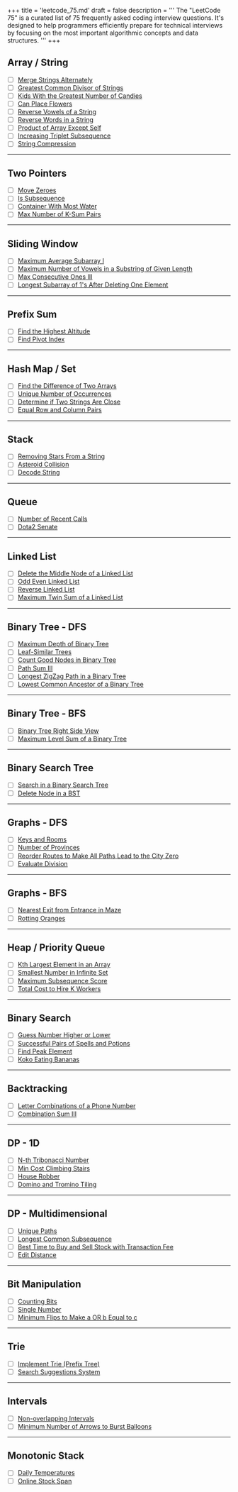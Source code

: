 +++
title = 'leetcode_75.md'
draft = false
description =  '''
The "LeetCode 75" is a curated list of 75 frequently asked coding interview
questions. It's designed to help programmers efficiently prepare for technical
interviews by focusing on the most important algorithmic concepts and data
structures.
'''
+++

## Array / String

- [ ] [Merge Strings Alternately](https://leetcode.com/problems/merge-strings-alternately)
- [ ] [Greatest Common Divisor of Strings](https://leetcode.com/problems/greatest-common-divisor-of-strings)
- [ ] [Kids With the Greatest Number of Candies](https://leetcode.com/problems/kids-with-the-greatest-number-of-candies)
- [ ] [Can Place Flowers](https://leetcode.com/problems/can-place-flowers)
- [ ] [Reverse Vowels of a String](https://leetcode.com/problems/reverse-vowels-of-a-string)
- [ ] [Reverse Words in a String](https://leetcode.com/problems/reverse-words-in-a-string)
- [ ] [Product of Array Except Self](https://leetcode.com/problems/product-of-array-except-self)
- [ ] [Increasing Triplet Subsequence](https://leetcode.com/problems/increasing-triplet-subsequence)
- [ ] [String Compression](https://leetcode.com/problems/string-compression)

---

## Two Pointers

- [ ] [Move Zeroes](https://leetcode.com/problems/move-zeroes)
- [ ] [Is Subsequence](https://leetcode.com/problems/is-subsequence)
- [ ] [Container With Most Water](https://leetcode.com/problems/container-with-most-water)
- [ ] [Max Number of K-Sum Pairs](https://leetcode.com/problems/max-number-of-k-sum-pairs)

---

## Sliding Window

- [ ] [Maximum Average Subarray I](https://leetcode.com/problems/maximum-average-subarray-i)
- [ ] [Maximum Number of Vowels in a Substring of Given Length](https://leetcode.com/problems/maximum-number-of-vowels-in-a-substring-of-given-length)
- [ ] [Max Consecutive Ones III](https://leetcode.com/problems/max-consecutive-ones-iii)
- [ ] [Longest Subarray of 1's After Deleting One Element](https://leetcode.com/problems/longest-subarray-of-1s-after-deleting-one-element)

---

## Prefix Sum

- [ ] [Find the Highest Altitude](https://leetcode.com/problems/find-the-highest-altitude)
- [ ] [Find Pivot Index](https://leetcode.com/problems/find-pivot-index)

---

## Hash Map / Set

- [ ] [Find the Difference of Two Arrays](https://leetcode.com/problems/find-the-difference-of-two-arrays)
- [ ] [Unique Number of Occurrences](https://leetcode.com/problems/unique-number-of-occurrences)
- [ ] [Determine if Two Strings Are Close](https://leetcode.com/problems/determine-if-two-strings-are-close)
- [ ] [Equal Row and Column Pairs](https://leetcode.com/problems/equal-row-and-column-pairs)

---

## Stack

- [ ] [Removing Stars From a String](https://leetcode.com/problems/removing-stars-from-a-string)
- [ ] [Asteroid Collision](https://leetcode.com/problems/asteroid-collision)
- [ ] [Decode String](https://leetcode.com/problems/decode-string)

---

## Queue

- [ ] [Number of Recent Calls](https://leetcode.com/problems/number-of-recent-calls)
- [ ] [Dota2 Senate](https://leetcode.com/problems/dota2-senate)

---

## Linked List

- [ ] [Delete the Middle Node of a Linked List](https://leetcode.com/problems/delete-the-middle-node-of-a-linked-list)
- [ ] [Odd Even Linked List](https://leetcode.com/problems/odd-even-linked-list)
- [ ] [Reverse Linked List](https://leetcode.com/problems/reverse-linked-list)
- [ ] [Maximum Twin Sum of a Linked List](https://leetcode.com/problems/maximum-twin-sum-of-a-linked-list)

---

## Binary Tree - DFS

- [ ] [Maximum Depth of Binary Tree](https://leetcode.com/problems/maximum-depth-of-binary-tree)
- [ ] [Leaf-Similar Trees](https://leetcode.com/problems/leaf-similar-trees)
- [ ] [Count Good Nodes in Binary Tree](https://leetcode.com/problems/count-good-nodes-in-binary-tree)
- [ ] [Path Sum III](https://leetcode.com/problems/path-sum-iii)
- [ ] [Longest ZigZag Path in a Binary Tree](https://leetcode.com/problems/longest-zigzag-path-in-a-binary-tree)
- [ ] [Lowest Common Ancestor of a Binary Tree](https://leetcode.com/problems/lowest-common-ancestor-of-a-binary-tree)

---

## Binary Tree - BFS

- [ ] [Binary Tree Right Side View](https://leetcode.com/problems/binary-tree-right-side-view)
- [ ] [Maximum Level Sum of a Binary Tree](https://leetcode.com/problems/maximum-level-sum-of-a-binary-tree)

---

## Binary Search Tree

- [ ] [Search in a Binary Search Tree](https://leetcode.com/problems/search-in-a-binary-search-tree)
- [ ] [Delete Node in a BST](https://leetcode.com/problems/delete-node-in-a-bst)

---

## Graphs - DFS

- [ ] [Keys and Rooms](https://leetcode.com/problems/keys-and-rooms)
- [ ] [Number of Provinces](https://leetcode.com/problems/number-of-provinces)
- [ ] [Reorder Routes to Make All Paths Lead to the City Zero](https://leetcode.com/problems/reorder-routes-to-make-all-paths-lead-to-the-city-zero)
- [ ] [Evaluate Division](https://leetcode.com/problems/evaluate-division)

---

## Graphs - BFS

- [ ] [Nearest Exit from Entrance in Maze](https://leetcode.com/problems/nearest-exit-from-entrance-in-maze)
- [ ] [Rotting Oranges](https://leetcode.com/problems/rotting-oranges)

---

## Heap / Priority Queue

- [ ] [Kth Largest Element in an Array](https://leetcode.com/problems/kth-largest-element-in-an-array)
- [ ] [Smallest Number in Infinite Set](https://leetcode.com/problems/smallest-number-in-infinite-set)
- [ ] [Maximum Subsequence Score](https://leetcode.com/problems/maximum-subsequence-score)
- [ ] [Total Cost to Hire K Workers](https://leetcode.com/problems/total-cost-to-hire-k-workers)

---

## Binary Search

- [ ] [Guess Number Higher or Lower](https://leetcode.com/problems/guess-number-higher-or-lower)
- [ ] [Successful Pairs of Spells and Potions](https://leetcode.com/problems/successful-pairs-of-spells-and-potions)
- [ ] [Find Peak Element](https://leetcode.com/problems/find-peak-element)
- [ ] [Koko Eating Bananas](https://leetcode.com/problems/koko-eating-bananas)

---

## Backtracking

- [ ] [Letter Combinations of a Phone Number](https://leetcode.com/problems/letter-combinations-of-a-phone-number)
- [ ] [Combination Sum III](https://leetcode.com/problems/combination-sum-iii)

---

## DP - 1D

- [ ] [N-th Tribonacci Number](https://leetcode.com/problems/nth-tribonacci-number)
- [ ] [Min Cost Climbing Stairs](https://leetcode.com/problems/min-cost-climbing-stairs)
- [ ] [House Robber](https://leetcode.com/problems/house-robber)
- [ ] [Domino and Tromino Tiling](https://leetcode.com/problems/domino-and-tromino-tiling)

---

## DP - Multidimensional

- [ ] [Unique Paths](https://leetcode.com/problems/unique-paths)
- [ ] [Longest Common Subsequence](https://leetcode.com/problems/longest-common-subsequence)
- [ ] [Best Time to Buy and Sell Stock with Transaction Fee](https://leetcode.com/problems/best-time-to-buy-and-sell-stock-with-transaction-fee)
- [ ] [Edit Distance](https://leetcode.com/problems/edit-distance)

---

## Bit Manipulation

- [ ] [Counting Bits](https://leetcode.com/problems/counting-bits)
- [ ] [Single Number](https://leetcode.com/problems/single-number)
- [ ] [Minimum Flips to Make a OR b Equal to c](https://leetcode.com/problems/minimum-flips-to-make-a-or-b-equal-to-c)

---

## Trie

- [ ] [Implement Trie (Prefix Tree)](https://leetcode.com/problems/implement-trie-prefix-tree)
- [ ] [Search Suggestions System](https://leetcode.com/problems/search-suggestions-system)

---

## Intervals

- [ ] [Non-overlapping Intervals](https://leetcode.com/problems/non-overlapping-intervals)
- [ ] [Minimum Number of Arrows to Burst Balloons](https://leetcode.com/problems/minimum-number-of-arrows-to-burst-balloons)

---

## Monotonic Stack

- [ ] [Daily Temperatures](https://leetcode.com/problems/daily-temperatures)
- [ ] [Online Stock Span](https://leetcode.com/problems/online-stock-span)
